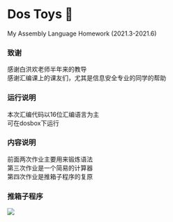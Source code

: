 # Dos Toys :monkey:
My Assembly Language Homework (2021.3-2021.6)
### 致谢
感谢白洪欢老师半年来的教导\
感谢汇编课上的课友们，尤其是信息安全专业的同学的帮助
### 运行说明
本次汇编代码以16位汇编语言为主\
可在dosbox下运行
### 内容说明
前面两次作业主要用来锻炼语法\
第三次作业是一个简易的计算器\
第四次作业是推箱子程序的复原
### 推箱子程序
![](https://zerokei-imgurl.oss-cn-hangzhou.aliyuncs.com/img/20220507225342.png)
